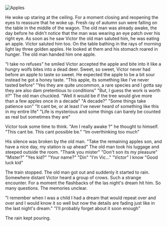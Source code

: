 ![Apples](https://i.imgur.com/cXeToOv.png)

He woke up staring at the ceiling. For a moment closing and reopening the eyes to reassure that he woke up. Fresh ray of autumn sun were falling on the table in the middle of the wagon. The old man was already awake, the day before he didn't notice that the man was wearing an eye patch over his right eye. As soon as he saw Victor the old man saluted him, he was eating an apple. Victor saluted him too. On the table bathing in the rays of morning light lay three golden apples. He looked at them and his stomach roared in hunger. The old man handed him one apple.

"I take no refuses" he smiled 
Victor accepted the apple and bite into it like a hungry wolfs bites into a dead deer. Sweet, so sweet, Victor never had before an apple to taste so sweet.
He expected the apple to be a bit sour instead he got a honey taste.
"This apple, its something like I've never tasted before"
"Yes they are quite uncommon, a rare species and I gotta say they are also dam pretentious to conditions"
"But, I guess the work is worth it?"
The old man chuckled.
"Well it would be if the tree would give more than a few apples once in a decade" 
"A decade?" 
"Some things take patience son"
"It cant be, or at least I've never heard of something like this in my entire life"
"Life is mysterious and some things can barely be counted as real but sometimes they are"

Victor took some time to think. 
"Am I really awake ?" he thought to himself. 
"This cant be. This cant possible be." "Im overthinking too much"

His silence was broken by the old man.
"Take the remaining apples son, and have a nice day, my station is up ahead"
The old man took his luggage and steeped outside the room.
"Thank you mister"
"Don't son its my pleasure"
"Mister?"
"Yes kid?"
"Your name?"
"Din"
"I'm Vic..."
"Victor" I know
"Good luck kid"

The train stopped. The old man got out and suddenly it started to rain.  
Somewhere distant Victor heard a group of crows.
Such a strange encounter. 
For a moment the flashbacks of the las night's dream hit him. So many questions.
The memories unclear.

"I remember when I was a child I had a dream that would repeat over and over and I would know it so well but now the details are fading just like in the last night's dream."
"I'll probably forget about it soon enough"  

The rain kept pouring.








